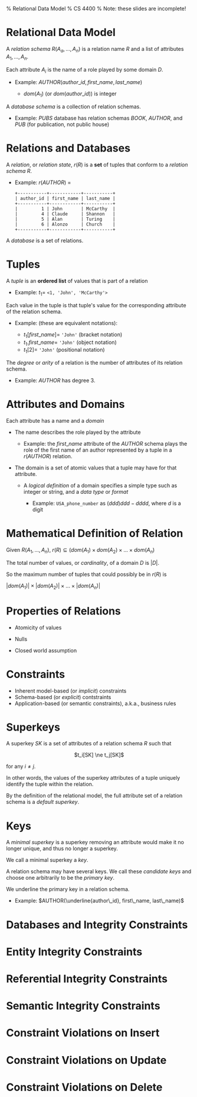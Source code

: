 % Relational Data Model
% CS 4400
% Note: these slides are incomplete!

# Relational Data Model

A *relation schema* $R(A_a, ..., A_n)$ is a relation name $R$ and a list of attributes $A_1, ..., A_n$.

Each attribute $A_i$ is the name of a role played by some domain $D$.

- Example:  $AUTHOR(author\_id, first\_name, last\_name)$

    - $dom(A_1)$ (or $dom(author\_id)$) is integer

A *database schema* is a collection of relation schemas.

- Example: $PUBS$ database has relation schemas $BOOK$, $AUTHOR$, and $PUB$ (for publication, not public house)


# Relations and Databases

A *relation*, or *relation state*, $r(R)$ is a **set** of tuples that conform to a *relation schema* $R$.

- Example: $r(AUTHOR)$ =

    ```
    +-----------+------------+-----------+
    | author_id | first_name | last_name |
    +-----------+------------+-----------+
    |         1 | John       | McCarthy  |
    |         4 | Claude     | Shannon   |
    |         5 | Alan       | Turing    |
    |         6 | Alonzo     | Church    |
    +-----------+------------+-----------+
    ```

A *database* is a set of relations.

# Tuples

A *tuple* is an **ordered list** of values that is part of a relation

- Example: $t_1 =$ `<1, 'John', 'McCarthy'>`

Each value in the tuple is that tuple's value for the corresponding attribute of the relation schema.

- Example: (these are equivalent notations):

    - $t_1[first\_name] =$ `'John'` (bracket notation)
    - $t_1.first\_name =$ `'John'` (object notation)
    - $t_1[2] =$ `'John'` (positional notation)

The *degree* or *arity* of a relation is the number of attributes of its relation schema.

- Example: $AUTHOR$ has degree 3.

# Attributes and Domains

Each attribute has a name and a *domain*

- The name describes the role played by the attribute

    - Example: the $first\_name$ attribute of the $AUTHOR$ schema plays the role of the first name of an author represented by a tuple in a $r(AUTHOR)$ relation.

- The domain is a set of atomic values that a tuple may have for that attribute.

    - A *logical definition* of a domain specifies a simple type such as integer or string, and a *data type* or *format*

        - Example: `USA_phone_number` as $(ddd) ddd-dddd$, where $d$ is a digit

# Mathematical Definition of Relation

Given $R(A_1, ..., A_n)$, $r(R) \subseteq (dom(A_1) \times dom(A_2) \times ... \times dom(A_n)$

The total number of values, or *cardinality*, of a domain $D$ is $|D|$.

So the maximum number of tuples that could possibly be in $r(R)$ is

$|dom(A_1)| \times |dom(A_2)| \times ... \times |dom(A_n)|$

# Properties of Relations

- Atomicity of values

- Nulls

- Closed world assumption

# Constraints

- Inherent model-based (or *implicit*) constraints
- Schema-based (or *explicit*) contstraints
- Application-based (or semantic constraints), a.k.a., business rules

# Superkeys

A superkey $SK$ is a set of attributes of a relation schema $R$ such that

<center>
$t_i[SK] \ne t_j[SK]$
</center>

for any $i \ne j$.

In other words, the values of the superkey attributes of a tuple uniquely identify the tuple within the relation.

By the definition of the relational model, the full attribute set of a relation schema is a *default superkey*.

# Keys

A *minimal superkey* is a superkey removing an attribute would make it no longer unique, and thus no longer a superkey.

We call a minimal superkey a *key*.

A relation schema may have several keys. We call these *candidate keys* and choose one arbitrarily to be the *primary key*.

We underline the primary key in a relation schema.

- Example: $AUTHOR(\underline{author\_id}, first\_name, last\_name)$

# Databases and Integrity Constraints

# Entity Integrity Constraints

# Referential Integrity Constraints

# Semantic Integrity Constraints

# Constraint Violations on Insert

# Constraint Violations on Update

# Constraint Violations on Delete
